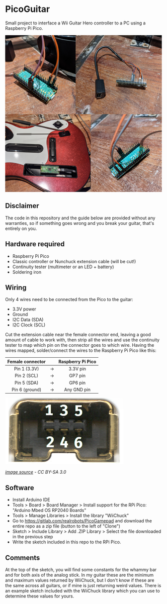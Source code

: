 # PicoGuitar
Small project to interface a Wii Guitar Hero controller to a PC using a Raspberry Pi Pico.

<img src="PicoGuitar_adapter.jpg" alt="Adapter pictures" width="600"/>

## Disclaimer
The code in this repository and the guide below are provided without any warranties, so if something goes wrong and you break your guitar, that's entirely on you.

## Hardware required
- Raspberry Pi Pico
- Classic controller or Nunchuck extension cable (will be cut!)
- Continuity tester (multimeter or an LED + battery)
- Soldering iron

## Wiring
Only 4 wires need to be connected from the Pico to the guitar:
- 3.3V power
- Ground
- I2C Data (SDA)
- I2C Clock (SCL)

Cut the extension cable near the female connector end, leaving a good amount of cable to work with, then strip all the wires and use the continuity tester to map which pin on the connector goes to which wire.
Having the wires mapped, solder/connect the wires to the Raspberry Pi Pico like this:

|Female connector|   |Raspberry Pi Pico|
|:--------------:|:-:|:---------------:|
|Pin 1 (3.3V)    |-> |3.3V pin         |
|Pin 2 (SCL)     |-> |GP7 pin          |
|Pin 5 (SDA)     |-> |GP6 pin          |
|Pin 6 (ground)  |-> |Any GND pin      |

![female connector](nunchuck_port.png)

_[image source](https://en.wikipedia.org/wiki/File:Conectores_nunchuk_wiimote.png) - CC BY-SA 3.0_

## Software
- Install Arduino IDE
- Tools > Board > Board Manager > Install support for the RPi Pico: "Arduino Mbed OS RP2040 Boards"
- Tools > Manage Libraries > Install the library "WiiChuck"
- Go to https://gitlab.com/realrobots/PicoGamepad and download the entire repo as a zip file (button to the left of "Clone")
- Sketch > Include Library > Add .ZIP Library > Select the file downloaded in the previous step
- Write the sketch included in this repo to the RPi Pico.

## Comments
At the top of the sketch, you will find some constants for the whammy bar and for both axis of the analog stick. In my guitar these are the minimum and maximum values returned by WiiChuck, but I don't know if these are the same across all guitars, or if mine is just returning weird values. There is an example sketch included with the WiiChuck library which you can use to determine these values for yours.
